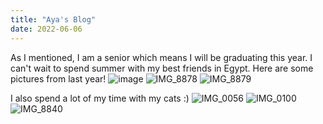 ```yaml
---
title: "Aya's Blog"
date: 2022-06-06
---
```


As I mentioned, I am a senior which means I will be graduating this year. I can't wait to spend summer with my best friends in Egypt. Here are some pictures from last year!
![image](https://user-images.githubusercontent.com/105381544/172274707-8469e2af-8ffa-40e1-bb2e-50ba4f6f9e22.png)
![IMG_8878](https://user-images.githubusercontent.com/105381544/172274834-9c6b4d64-4105-4f0d-9394-63b97500537d.jpg)
![IMG_8879](https://user-images.githubusercontent.com/105381544/172274852-f3ba35e1-79e6-4391-b04a-4840da433aa5.jpg)

I also spend a lot of my time with my cats :)
![IMG_0056](https://user-images.githubusercontent.com/105381544/172275034-73114b2a-d78f-4a20-94ea-e6e590a2cb67.jpg)
![IMG_0100](https://user-images.githubusercontent.com/105381544/172275082-e8104bc4-a2c4-4e69-a7ca-096afa95421d.jpg)
![IMG_8840](https://user-images.githubusercontent.com/105381544/172275123-28170110-2dc0-4e68-a53b-2db00bcf0e0a.jpg)

